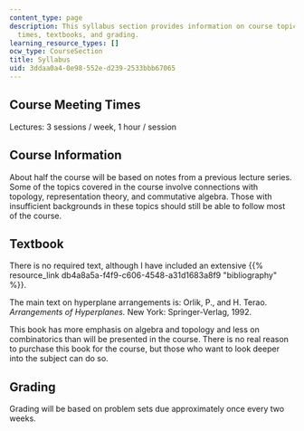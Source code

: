 ```yaml
---
content_type: page
description: This syllabus section provides information on course topics, meeting
  times, textbooks, and grading.
learning_resource_types: []
ocw_type: CourseSection
title: Syllabus
uid: 3ddaa0a4-0e98-552e-d239-2533bbb67065
---
```


Course Meeting Times
--------------------

Lectures: 3 sessions / week, 1 hour / session

Course Information
------------------

About half the course will be based on notes from a previous lecture series. Some of the topics covered in the course involve connections with topology, representation theory, and commutative algebra. Those with insufficient backgrounds in these topics should still be able to follow most of the course.

Textbook
--------

There is no required text, although I have included an extensive {{% resource_link db4a8a5a-f4f9-c606-4548-a31d1683a8f9 "bibliography" %}}.

The main text on hyperplane arrangements is: Orlik, P., and H. Terao. _Arrangements of Hyperplanes._ New York: Springer-Verlag, 1992.

This book has more emphasis on algebra and topology and less on combinatorics than will be presented in the course. There is no real reason to purchase this book for the course, but those who want to look deeper into the subject can do so.

Grading
-------

Grading will be based on problem sets due approximately once every two weeks.